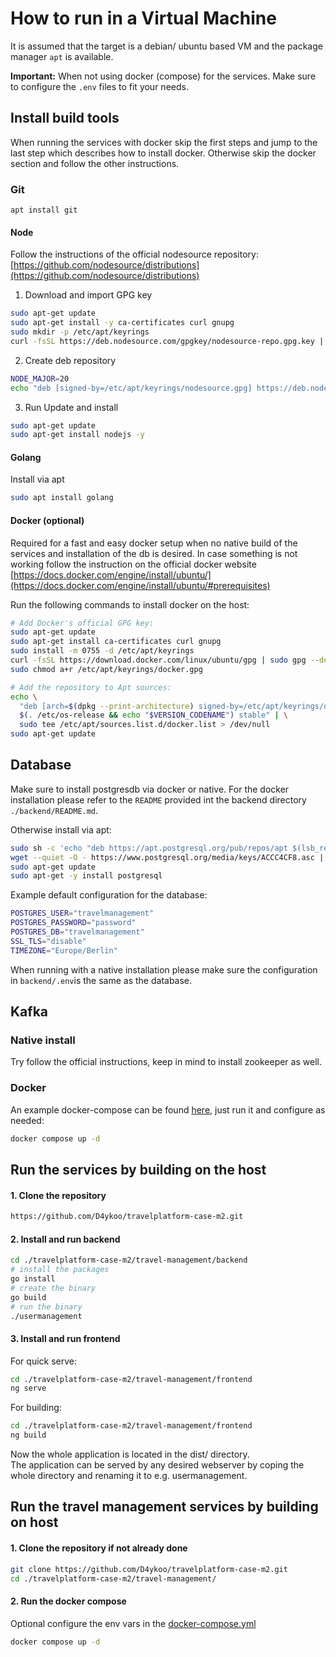 # How to run in a Virtual Machine
It is assumed that the target is a debian/ ubuntu based VM and the package manager `apt` is available.

**Important:** When not using docker (compose) for the services. Make sure to configure the `.env` files to fit your needs. 

## Install build tools
When running the services with docker skip the first steps and jump to the last step which describes how to install docker. Otherwise skip the docker section and follow the other instructions.

### Git 
```
apt install git
```

#### Node
Follow the instructions of the official nodesource repository: [https://github.com/nodesource/distributions](https://github.com/nodesource/distributions)
1. Download and import GPG key
```bash
sudo apt-get update
sudo apt-get install -y ca-certificates curl gnupg
sudo mkdir -p /etc/apt/keyrings
curl -fsSL https://deb.nodesource.com/gpgkey/nodesource-repo.gpg.key | sudo gpg --dearmor -o /etc/apt/keyrings/nodesource.gpg
```

2. Create deb repository
```bash
NODE_MAJOR=20
echo "deb [signed-by=/etc/apt/keyrings/nodesource.gpg] https://deb.nodesource.com/node_$NODE_MAJOR.x nodistro main" | sudo tee /etc/apt/sources.list.d/nodesource.list
```

3. Run Update and install
```bash
sudo apt-get update
sudo apt-get install nodejs -y
```

#### Golang
Install via apt
```bash
sudo apt install golang 
```

#### Docker (optional)
Required for a fast and easy docker setup when no native build of the services and installation of the db is desired.
In case something is not working follow the instruction on the official docker website [https://docs.docker.com/engine/install/ubuntu/](https://docs.docker.com/engine/install/ubuntu/#prerequisites)


Run the following commands to install docker on the host:
```bash
# Add Docker's official GPG key:
sudo apt-get update
sudo apt-get install ca-certificates curl gnupg
sudo install -m 0755 -d /etc/apt/keyrings
curl -fsSL https://download.docker.com/linux/ubuntu/gpg | sudo gpg --dearmor -o /etc/apt/keyrings/docker.gpg
sudo chmod a+r /etc/apt/keyrings/docker.gpg

# Add the repository to Apt sources:
echo \
  "deb [arch=$(dpkg --print-architecture) signed-by=/etc/apt/keyrings/docker.gpg] https://download.docker.com/linux/ubuntu \
  $(. /etc/os-release && echo "$VERSION_CODENAME") stable" | \
  sudo tee /etc/apt/sources.list.d/docker.list > /dev/null
sudo apt-get update
```

## Database
Make sure to install postgresdb via docker or native.
For the docker installation please refer to the `README` provided int the backend directory `./backend/README.md`.

Otherwise install via apt:
```bash
sudo sh -c 'echo "deb https://apt.postgresql.org/pub/repos/apt $(lsb_release -cs)-pgdg main" > /etc/apt/sources.list.d/pgdg.list'
wget --quiet -O - https://www.postgresql.org/media/keys/ACCC4CF8.asc | sudo apt-key add -
sudo apt-get update
sudo apt-get -y install postgresql

```

Example default configuration for the database:
```bash
POSTGRES_USER="travelmanagement"
POSTGRES_PASSWORD="password"
POSTGRES_DB="travelmanagement"
SSL_TLS="disable"
TIMEZONE="Europe/Berlin"
```

When running with a native installation please make sure the configuration in `backend/.env`is the same as the database.

## Kafka
### Native install
Try follow the official instructions, keep in mind to install zookeeper as well.

### Docker
An example docker-compose can be found [here](https://github.com/D4ykoo/travelplatform-case-m2/blob/develop/docker/docker-compose-kafka.yml), just run it and configure as needed:
```bash
docker compose up -d
```

## Run the services by building on the host
#### 1. Clone the repository
```bash
https://github.com/D4ykoo/travelplatform-case-m2.git
```
#### 2. Install and run backend
```bash
cd ./travelplatform-case-m2/travel-management/backend
# install the packages
go install
# create the binary
go build 
# run the binary 
./usermanagement
```

#### 3. Install and run frontend
For quick serve:
```bash
cd ./travelplatform-case-m2/travel-management/frontend
ng serve
```

For building:
```bash
cd ./travelplatform-case-m2/travel-management/frontend
ng build
```
Now the whole application is located in the dist/ directory.<br>
The application can be served by any desired webserver by coping the whole directory and renaming it to e.g. usermanagement. 


## Run the travel management services by building on host
#### 1. Clone the repository if not already done
```bash
git clone https://github.com/D4ykoo/travelplatform-case-m2.git
cd ./travelplatform-case-m2/travel-management/
```

#### 2. Run the docker compose
Optional configure the env vars in the [docker-compose.yml](docker-compose.yml)
```bash
docker compose up -d
```
